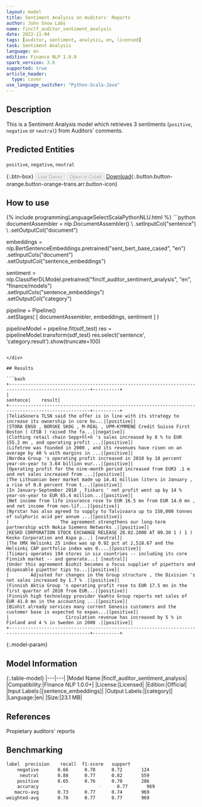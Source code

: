 ```yaml
---
layout: model
title: Sentiment Analysis on Auditors' Reports
author: John Snow Labs
name: finclf_auditor_sentiment_analysis
date: 2022-11-04
tags: [auditor, sentiment, analysis, en, licensed]
task: Sentiment Analysis
language: en
edition: Finance NLP 1.0.0
spark_version: 3.0
supported: true
article_header:
  type: cover
use_language_switcher: "Python-Scala-Java"
---
```


## Description

This is a Sentiment Analysis model which retrieves 3 sentiments (`positive`, `negative` or `neutral`) from Auditors' comments.

## Predicted Entities

`positive`, `negative`, `neutral`

{:.btn-box}
<button class="button button-orange" disabled>Live Demo</button>
<button class="button button-orange" disabled>Open in Colab</button>
[Download](https://s3.amazonaws.com/auxdata.johnsnowlabs.com/finance/models/finclf_auditor_sentiment_analysis_en_1.0.0_3.0_1667605773882.zip){:.button.button-orange.button-orange-trans.arr.button-icon}

## How to use



<div class="tabs-box" markdown="1">
{% include programmingLanguageSelectScalaPythonNLU.html %}
```python
documentAssembler = nlp.DocumentAssembler() \
    .setInputCol("sentence") \
    .setOutputCol("document")

embeddings = nlp.BertSentenceEmbeddings.pretrained("sent_bert_base_cased", "en") \
    .setInputCols("document") \
    .setOutputCol("sentence_embeddings")

sentiment =  nlp.ClassifierDLModel.pretrained("finclf_auditor_sentiment_analysis", "en", "finance/models") \
    .setInputCols("sentence_embeddings") \
    .setOutputCol("category")

pipeline = Pipeline() \
    .setStages(
      [
        documentAssembler,
        embeddings,
        sentiment 
      ]
    )

pipelineModel = pipeline.fit(sdf_test)
res = pipelineModel.transform(sdf_test)
res.select('sentence', 'category.result').show(truncate=100)
```

</div>

## Results

```bash
+----------------------------------------------------------------------------------------------------+----------+
|                                                                                            sentence|    result|
+----------------------------------------------------------------------------------------------------+----------+
|TeliaSonera TLSN said the offer is in line with its strategy to increase its ownership in core bu...|[positive]|
|STORA ENSO , NORSKE SKOG , M-REAL , UPM-KYMMENE Credit Suisse First Boston ( CFSB ) raised the fa...|[negative]|
|Clothing retail chain Sepp+ñl+ñ 's sales increased by 8 % to EUR 155.2 mn , and operating profit ...|[positive]|
|Lifetree was founded in 2000 , and its revenues have risen on an average by 40 % with margins in ...|[positive]|
|Nordea Group 's operating profit increased in 2010 by 18 percent year-on-year to 3.64 billion eur...|[positive]|
|Operating profit for the nine-month period increased from EUR3 .1 m and net sales increased from ...|[positive]|
|The Lithuanian beer market made up 14.41 million liters in January , a rise of 0.8 percent from t...|[positive]|
|In January-September 2010 , Fiskars ' net profit went up by 14 % year-on-year to EUR 65.4 million...|[positive]|
|Net income from life insurance rose to EUR 16.5 mn from EUR 14.0 mn , and net income from non-lif...|[positive]|
|Nyrstar has also agreed to supply to Talvivaara up to 150,000 tonnes of sulphuric acid per annum ...|[positive]|
|                   The agreement strengthens our long-term partnership with Nokia Siemens Networks .|[positive]|
|KESKO CORPORATION STOCK EXCHANGE RELEASE 28.02.2008 AT 09.30 1 ( 1 ) Kesko Corporation and Aspo p...| [neutral]|
|The OMX Helsinki 25 index was up 0.92 pct at 2,518.67 and the Helsinki CAP portfolio index was 0....|[positive]|
|Tiimari operates 194 stores in six countries -- including its core Finnish market -- and generate...| [neutral]|
|Under this agreement Biohit becomes a focus supplier of pipettors and disposable pipettor tips to...|[positive]|
|        Adjusted for changes in the Group structure , the Division 's net sales increased by 1.7 % .|[positive]|
|Finnish Aktia Group 's operating profit rose to EUR 17.5 mn in the first quarter of 2010 from EUR...|[positive]|
|Finnish high technology provider Vaahto Group reports net sales of EUR 41.8 mn in the accounting ...|[positive]|
|Biohit already services many current Genesis customers and the customer base is expected to expan...|[positive]|
|                     Circulation revenue has increased by 5 % in Finland and 4 % in Sweden in 2008 .|[positive]|
+----------------------------------------------------------------------------------------------------+----------+
```

{:.model-param}
## Model Information

{:.table-model}
|---|---|
|Model Name:|finclf_auditor_sentiment_analysis|
|Compatibility:|Finance NLP 1.0.0+|
|License:|Licensed|
|Edition:|Official|
|Input Labels:|[sentence_embeddings]|
|Output Labels:|[category]|
|Language:|en|
|Size:|23.1 MB|

## References

Propietary auditors' reports

## Benchmarking

```bash
label  precision    recall  f1-score   support
    negative       0.66      0.78      0.72       124
     neutral       0.88      0.77      0.82       559
    positive       0.65      0.76      0.70       286
    accuracy        -             -      0.77       969
   macro-avg       0.73      0.77      0.74       969
weighted-avg       0.78      0.77      0.77       969
```